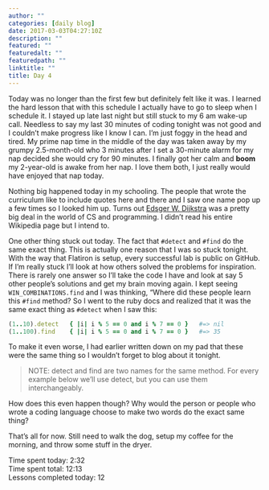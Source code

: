 ```yaml
---
author: ""
categories: [daily blog]
date: 2017-03-03T04:27:10Z
description: ""
featured: ""
featuredalt: ""
featuredpath: ""
linktitle: ""
title: Day 4
---
```



Today was no longer than the first few but definitely felt like it was. I learned the hard lesson that with this schedule I actually have to go to sleep when I schedule it. I stayed up late last night but still stuck to my 6 am wake-up call. Needless to say my last 30 minutes of coding tonight was not good and I couldn’t make progress like I know I can. I’m just foggy in the head and tired. My prime nap time in the middle of the day was taken away by my grumpy 2.5-month-old who 3 minutes after I set a 30-minute alarm for my nap decided she would cry for 90 minutes. I finally got her calm and **boom** my 2-year-old is awake from her nap. I love them both, I just really would have enjoyed that nap today.

Nothing big happened today in my schooling. The people that wrote the curriculum like to include quotes here and there and I saw one name pop up a few times so I looked him up. Turns out [Edsger W. Dijkstra][1] was a pretty big deal in the world of CS and programming. I didn’t read his entire Wikipedia page but I intend to.

One other thing stuck out today. The fact that `#detect` and `#find` do the same exact thing. This is actually one reason that I was so stuck tonight. With the way that Flatiron is setup, every successful lab is public on GitHub. If I’m really stuck I’ll look at how others solved the problems for inspiration. There is rarely one answer so I’ll take the code I have and look at say 5 other people’s solutions and get my brain moving again. I kept seeing `WIN_COMBINATIONS.find` and I was thinking, “Where did these people learn this `#find` method? So I went to the ruby docs and realized that it was the same exact thing as `#detect` when I saw this:
```ruby
(1..10).detect   { |i| i % 5 == 0 and i % 7 == 0 }   #=> nil
(1..100).find    { |i| i % 5 == 0 and i % 7 == 0 }   #=> 35
```
To make it even worse, I had earlier written down on my pad that these were the same thing so I wouldn’t forget to blog about it tonight.

> NOTE: detect and find are two names for the same method. For every example below we’ll use detect, but you can use them interchangeably.

How does this even happen though? Why would the person or people who wrote a coding language choose to make two words do the exact same thing?

That’s all for now. Still need to walk the dog, setup my coffee for the morning, and throw some stuff in the dryer.

Time spent today: 2:32  
Time spent total: 12:13  
Lessons completed today: 12


  [1]: https://en.wikipedia.org/wiki/Edsger_W._Dijkstra
